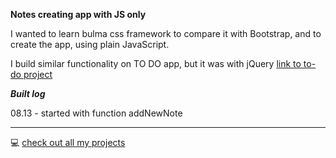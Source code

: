 **Notes creating app with JS only**

I wanted to learn bulma css framework to compare it with Bootstrap, and to create the app, using plain JavaScript.

I build similar functionality on TO DO app, but it was with jQuery [link to to-do project](https://pinaska.github.io/to-do/)

***Built log***

08.13 - started with function addNewNote

-----------------------
:computer: [check out all my projects](https://github.com/pinaska)